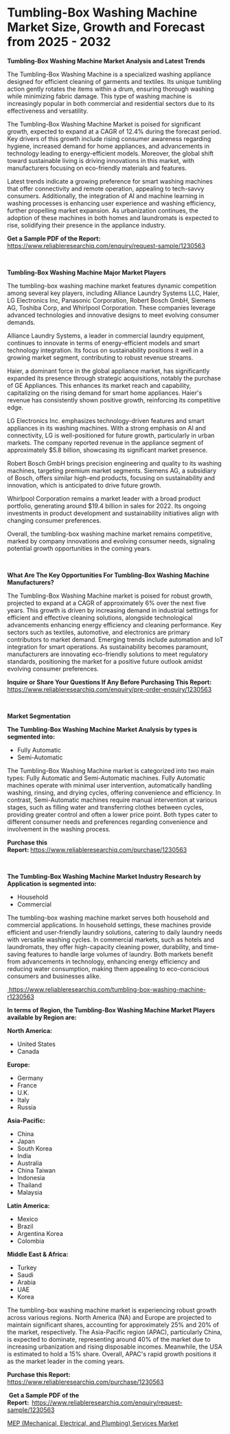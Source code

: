 <p><h1>Tumbling-Box Washing Machine Market Size, Growth and Forecast from 2025 - 2032</h1></p><p><strong>Tumbling-Box Washing Machine Market Analysis and Latest Trends</strong></p>
<p><p>The Tumbling-Box Washing Machine is a specialized washing appliance designed for efficient cleaning of garments and textiles. Its unique tumbling action gently rotates the items within a drum, ensuring thorough washing while minimizing fabric damage. This type of washing machine is increasingly popular in both commercial and residential sectors due to its effectiveness and versatility.</p><p>The Tumbling-Box Washing Machine Market is poised for significant growth, expected to expand at a CAGR of 12.4% during the forecast period. Key drivers of this growth include rising consumer awareness regarding hygiene, increased demand for home appliances, and advancements in technology leading to energy-efficient models. Moreover, the global shift toward sustainable living is driving innovations in this market, with manufacturers focusing on eco-friendly materials and features.</p><p>Latest trends indicate a growing preference for smart washing machines that offer connectivity and remote operation, appealing to tech-savvy consumers. Additionally, the integration of AI and machine learning in washing processes is enhancing user experience and washing efficiency, further propelling market expansion. As urbanization continues, the adoption of these machines in both homes and laundromats is expected to rise, solidifying their presence in the appliance industry.</p></p>
<p><strong>Get a Sample PDF of the Report:&nbsp;</strong> <a href="https://www.reliableresearchiq.com/enquiry/request-sample/1230563?utm_campaign=2926&utm_medium=2&utm_source=Github&utm_content=ia&utm_term=26032025&utm_id=tumbling-box-washing-machine">https://www.reliableresearchiq.com/enquiry/request-sample/1230563</a></p>
<p>&nbsp;</p>
<p><strong>Tumbling-Box Washing Machine Major Market Players</strong></p>
<p><p>The tumbling-box washing machine market features dynamic competition among several key players, including Alliance Laundry Systems LLC, Haier, LG Electronics Inc, Panasonic Corporation, Robert Bosch GmbH, Siemens AG, Toshiba Corp, and Whirlpool Corporation. These companies leverage advanced technologies and innovative designs to meet evolving consumer demands.</p><p>Alliance Laundry Systems, a leader in commercial laundry equipment, continues to innovate in terms of energy-efficient models and smart technology integration. Its focus on sustainability positions it well in a growing market segment, contributing to robust revenue streams.</p><p>Haier, a dominant force in the global appliance market, has significantly expanded its presence through strategic acquisitions, notably the purchase of GE Appliances. This enhances its market reach and capability, capitalizing on the rising demand for smart home appliances. Haier's revenue has consistently shown positive growth, reinforcing its competitive edge.</p><p>LG Electronics Inc. emphasizes technology-driven features and smart appliances in its washing machines. With a strong emphasis on AI and connectivity, LG is well-positioned for future growth, particularly in urban markets. The company reported revenue in the appliance segment of approximately $5.8 billion, showcasing its significant market presence.</p><p>Robert Bosch GmbH brings precision engineering and quality to its washing machines, targeting premium market segments. Siemens AG, a subsidiary of Bosch, offers similar high-end products, focusing on sustainability and innovation, which is anticipated to drive future growth.</p><p>Whirlpool Corporation remains a market leader with a broad product portfolio, generating around $19.4 billion in sales for 2022. Its ongoing investments in product development and sustainability initiatives align with changing consumer preferences.</p><p>Overall, the tumbling-box washing machine market remains competitive, marked by company innovations and evolving consumer needs, signaling potential growth opportunities in the coming years.</p></p>
<p>&nbsp;</p>
<p><strong>What Are The Key Opportunities For Tumbling-Box Washing Machine Manufacturers?</strong></p>
<p><p>The Tumbling-Box Washing Machine market is poised for robust growth, projected to expand at a CAGR of approximately 6% over the next five years. This growth is driven by increasing demand in industrial settings for efficient and effective cleaning solutions, alongside technological advancements enhancing energy efficiency and cleaning performance. Key sectors such as textiles, automotive, and electronics are primary contributors to market demand. Emerging trends include automation and IoT integration for smart operations. As sustainability becomes paramount, manufacturers are innovating eco-friendly solutions to meet regulatory standards, positioning the market for a positive future outlook amidst evolving consumer preferences.</p></p>
<p><strong>Inquire or Share Your Questions If Any Before Purchasing This Report:</strong> <a href="https://www.reliableresearchiq.com/enquiry/pre-order-enquiry/1230563?utm_campaign=2926&utm_medium=2&utm_source=Github&utm_content=ia&utm_term=26032025&utm_id=tumbling-box-washing-machine">https://www.reliableresearchiq.com/enquiry/pre-order-enquiry/1230563</a></p>
<p>&nbsp;</p>
<p><strong>Market Segmentation</strong></p>
<p><strong>The Tumbling-Box Washing Machine Market Analysis by types is segmented into:</strong></p>
<p><ul><li>Fully Automatic</li><li>Semi-Automatic</li></ul></p>
<p><p>The Tumbling-Box Washing Machine market is categorized into two main types: Fully Automatic and Semi-Automatic machines. Fully Automatic machines operate with minimal user intervention, automatically handling washing, rinsing, and drying cycles, offering convenience and efficiency. In contrast, Semi-Automatic machines require manual intervention at various stages, such as filling water and transferring clothes between cycles, providing greater control and often a lower price point. Both types cater to different consumer needs and preferences regarding convenience and involvement in the washing process.</p></p>
<p><strong>Purchase this Report:&nbsp;</strong><a href="https://www.reliableresearchiq.com/purchase/1230563?utm_campaign=2926&utm_medium=2&utm_source=Github&utm_content=ia&utm_term=26032025&utm_id=tumbling-box-washing-machine">https://www.reliableresearchiq.com/purchase/1230563</a></p>
<p>&nbsp;</p>
<p><strong>The Tumbling-Box Washing Machine Market Industry Research by Application is segmented into:</strong></p>
<p><ul><li>Household</li><li>Commercial</li></ul></p>
<p><p>The tumbling-box washing machine market serves both household and commercial applications. In household settings, these machines provide efficient and user-friendly laundry solutions, catering to daily laundry needs with versatile washing cycles. In commercial markets, such as hotels and laundromats, they offer high-capacity cleaning power, durability, and time-saving features to handle large volumes of laundry. Both markets benefit from advancements in technology, enhancing energy efficiency and reducing water consumption, making them appealing to eco-conscious consumers and businesses alike.</p></p>
<p><a href="https://www.reliableresearchiq.com/tumbling-box-washing-machine-r1230563?utm_campaign=2926&utm_medium=2&utm_source=Github&utm_content=ia&utm_term=26032025&utm_id=tumbling-box-washing-machine">&nbsp;https://www.reliableresearchiq.com/tumbling-box-washing-machine-r1230563</a></p>
<p><strong>In terms of Region, the Tumbling-Box Washing Machine Market Players available by Region are:</strong></p>
<p>
    <p> <strong> North America: </strong>
        <ul>
            <li>United States</li>
            <li>Canada</li>
        </ul>
        </p> 
    <p> <strong> Europe: </strong>
        <ul>
            <li>Germany</li>
            <li>France</li>
            <li>U.K.</li>
            <li>Italy</li>
            <li>Russia</li>
        </ul>
        </p> 
    <p> <strong> Asia-Pacific: </strong>
        <ul>
            <li>China</li>
            <li>Japan</li>
            <li>South Korea</li>
            <li>India</li>
            <li>Australia</li>
            <li>China Taiwan</li>
            <li>Indonesia</li>
            <li>Thailand</li>
            <li>Malaysia</li>
        </ul>
        </p> 
    <p> <strong> Latin America: </strong>
        <ul>
            <li>Mexico</li>
            <li>Brazil</li>
            <li>Argentina Korea</li>
            <li>Colombia</li>
        </ul>
        </p> 
    <p> <strong> Middle East & Africa: </strong>
        <ul>
            <li>Turkey</li>
            <li>Saudi</li>
            <li>Arabia</li>
            <li>UAE</li>
            <li>Korea</li>
        </ul>
    </p>
    </p>
<p><p>The tumbling-box washing machine market is experiencing robust growth across various regions. North America (NA) and Europe are projected to maintain significant shares, accounting for approximately 25% and 20% of the market, respectively. The Asia-Pacific region (APAC), particularly China, is expected to dominate, representing around 40% of the market due to increasing urbanization and rising disposable incomes. Meanwhile, the USA is estimated to hold a 15% share. Overall, APAC's rapid growth positions it as the market leader in the coming years.</p></p>
<p><strong>Purchase this Report: </strong><a href="https://www.reliableresearchiq.com/purchase/1230563?utm_campaign=2926&utm_medium=2&utm_source=Github&utm_content=ia&utm_term=26032025&utm_id=tumbling-box-washing-machine">https://www.reliableresearchiq.com/purchase/1230563</a></p>
<p>&nbsp;<strong>Get a Sample PDF of the Report:&nbsp;&nbsp;</strong><a href="https://www.reliableresearchiq.com/enquiry/request-sample/1230563?utm_campaign=2926&utm_medium=2&utm_source=Github&utm_content=ia&utm_term=26032025&utm_id=tumbling-box-washing-machine">https://www.reliableresearchiq.com/enquiry/request-sample/1230563</a></p>
<p><strong></strong></p>
<p><p><a href="https://github.com/sefathlehki/Market-Research-Report-List-1/blob/main/mep-mechanical-electrical-and-plumbing-services-market.md?utm_campaign=2926&utm_medium=2&utm_source=Github&utm_content=ia&utm_term=26032025&utm_id=tumbling-box-washing-machine">MEP (Mechanical, Electrical, and Plumbing) Services Market</a></p></p>